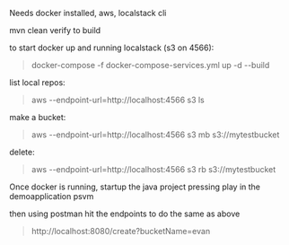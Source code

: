 Needs docker installed, aws, localstack cli 

mvn clean verify to build 


to start docker up and running localstack (s3 on 4566):
> docker-compose -f docker-compose-services.yml up -d --build

list local repos:
> aws --endpoint-url=http://localhost:4566 s3 ls

make a bucket:
>aws --endpoint-url=http://localhost:4566 s3 mb s3://mytestbucket

delete:
>aws --endpoint-url=http://localhost:4566 s3 rb s3://mytestbucket

Once docker is running, startup the java project pressing play in the demoapplication  psvm

then using postman hit the endpoints to do the same as above
> http://localhost:8080/create?bucketName=evan
